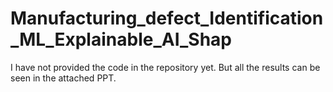# Manufacturing_defect_Identification_ML_Explainable_AI_Shap

I have not provided the code in the repository yet. But all the results can be seen in the attached PPT. 
